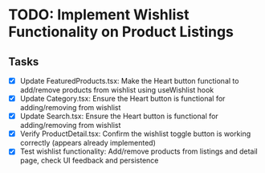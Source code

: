 # TODO: Implement Wishlist Functionality on Product Listings

## Tasks
- [x] Update FeaturedProducts.tsx: Make the Heart button functional to add/remove products from wishlist using useWishlist hook
- [x] Update Category.tsx: Ensure the Heart button is functional for adding/removing from wishlist
- [x] Update Search.tsx: Ensure the Heart button is functional for adding/removing from wishlist
- [x] Verify ProductDetail.tsx: Confirm the wishlist toggle button is working correctly (appears already implemented)
- [x] Test wishlist functionality: Add/remove products from listings and detail page, check UI feedback and persistence
